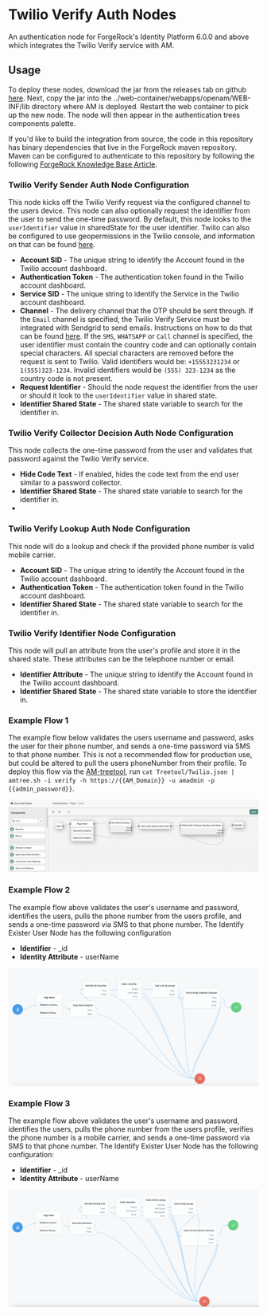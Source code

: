 <!--
 * The contents of this file are subject to the terms of the Common Development and
 * Distribution License (the License). You may not use this file except in compliance with the
 * License.
 *
 * You can obtain a copy of the License at legal/CDDLv1.0.txt. See the License for the
 * specific language governing permission and limitations under the License.
 *
 * When distributing Covered Software, include this CDDL Header Notice in each file and include
 * the License file at legal/CDDLv1.0.txt. If applicable, add the following below the CDDL
 * Header, with the fields enclosed by brackets [] replaced by your own identifying
 * information: "Portions copyright [year] [name of copyright owner]".
 *
 * Copyright 2019 ForgeRock AS.
-->
# Twilio Verify Auth Nodes

An authentication node for ForgeRock's Identity Platform 6.0.0 and above which integrates the Twilio Verify service
 with AM. 

## Usage 

To deploy these nodes, download the jar from the releases tab on github 
[here](https://github.com/ForgeRock/Twilio-Verify-Auth-Tree-Nodes/releases/latest). Next, copy the jar into the 
../web-container/webapps/openam/WEB-INF/lib directory where AM is deployed. Restart the web container to pick up the 
new node. The node will then appear in the authentication trees components palette.

If you'd like to build the integration from source, the code in this repository has binary dependencies that live in
 the ForgeRock maven repository. Maven can be configured to authenticate to this repository by following the
  following [ForgeRock Knowledge Base Article](https://backstage.forgerock.com/knowledge/kb/article/a74096897).

### Twilio Verify Sender Auth Node Configuration
This node kicks off the Twilio Verify request via the configured channel to the users device. This node can
 also optionally request the identifier from the user to send the one-time password. By default, this node looks
  to the `userIdentifier` value in sharedState for the user identifier. Twilio can also be configured to use geopermissions in the Twilio console, and information on that can be found [here](https://www.twilio.com/docs/verify/preventing-toll-fraud/verify-geo-permissions).
* **Account SID** - The unique string to identify the Account found in the Twilio account dashboard.
* **Authentication Token** - The authentication token found in the Twilio account dashboard.
* **Service SID** - The unique string to identify the Service in the Twilio account dashboard.
* **Channel** - The delivery channel that the OTP should be sent through. If the `Email` channel is specified,
 the Twilio Verify Service must be integrated with Sendgrid to send emails. Instructions on how to do that can be
found [here](https://www.twilio.com/docs/verify/email). If the `SMS`, `WHATSAPP` or `Call` channel is specified, the user
identifier must contain the country code and can optionally contain special characters. All special characters are
removed before the request is sent to Twilio. Valid identifiers would be: `+15553231234` or `1(555)323-1234`. Invalid
identifiers would be `(555) 323-1234` as the country code is not present.
* **Request Identifier** - Should the node request the identifier from the user or should it look to the `userIdentifier` value in shared state.
* **Identifier Shared State** - The shared state variable to search for the identifier in.

### Twilio Verify Collector Decision Auth Node Configuration
This node collects the one-time password from the user and validates that password against the Twilio Verify service.
* **Hide Code Text** - If enabled, hides the code text from the end user similar to a password collector.
* **Identifier Shared State** - The shared state variable to search for the identifier in.
*
### Twilio Verify Lookup Auth Node Configuration
This node will do a lookup and check if the provided phone number is valid mobile carrier.
* **Account SID** - The unique string to identify the Account found in the Twilio account dashboard.
* **Authentication Token** - The authentication token found in the Twilio account dashboard.
* **Identifier Shared State** - The shared state variable to search for the identifier in.

### Twilio Verify Identifier Node Configuration
This node will pull an attribute from the user's profile and store it in the shared state. These attributes can be the telephone number or email.
* **Identifier Attribute** - The unique string to identify the Account found in the Twilio account dashboard.
* **Identifier Shared State** - The shared state variable to store the identifier in.


### Example Flow 1
The example flow below validates the users username and password, asks the user for their phone number, and
sends a one-time password via SMS to that phone number. This is not a recommended flow for production use, but could
be altered to pull the users phoneNumber from their profile.
To deploy this flow via the [AM-treetool](https://github.com/jonknightfr/AM-treetool), run 
`cat Treetool/Twilio.json | amtree.sh -i verify -h https://{{AM_Domain}} -u amadmin -p {{admin_password}}`.

![ScreenShot](./images/verify.png)

### Example Flow 2
The example flow above validates the user's username and password, identifies the users, pulls the phone number from the users profile, and sends a one-time password via SMS to that phone number. The Identify Exister User Node has the following configuration
* **Identifier** - _id
* **Identity Attribute** - userName

![ScreenShot](./images/verify-2.png)

### Example Flow 3
The example flow above validates the user's username and password, identifies the users, pulls the phone number from the users profile, verifies the phone number is a mobile carrier, and sends a one-time password via SMS to that phone number. The Identify Exister User Node has the following configuration:
* **Identifier** - _id
* **Identity Attribute** - userName

![ScreenShot](./images/verify-3.png)

[forgerock_platform]: https://www.forgerock.com/platform/  
